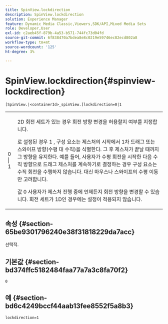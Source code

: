 ```yaml
---
title: SpinView.lockdirection
description: SpinView.lockdirection
solution: Experience Manager
feature: Dynamic Media Classic,Viewers,SDK/API,Mixed Media Sets
role: Developer,User
exl-id: c2aeb45f-879b-4a53-b571-744fc73d04fd
source-git-commit: 6f838470a7bdea8e8c0219e59746ec82ecd802a8
workflow-type: tm+mt
source-wordcount: '125'
ht-degree: 3%

---
```


# SpinView.lockdirection{#spinview-lockdirection}

`[SpinView.|<containerId>_spinView.]lockdirection=0|1`

<table id="table_18D47E7C6A2D4D68B94225CB621D5F7C"> 
 <tbody> 
  <tr> 
   <td colname="col1"> <p> <span class="codeph"> 0 | 1 </span> </p> </td> 
   <td colname="col2"> <p> 2D 회전 세트가 있는 경우 회전 방향 변경을 허용할지 여부를 지정합니다. </p> <p>로 설정된 경우 <span class="codeph"> 1 </span>, 구성 요소는 제스처의 시작에서 1차 드래그 또는 스와이프 방향(수평 대 수직)을 식별한다. 그 후 제스처가 끝날 때까지 그 방향을 유지한다. 예를 들어, 사용자가 수평 회전을 시작한 다음 수직 방향으로 드래그 제스처를 계속하기로 결정하는 경우 구성 요소는 수직 회전을 수행하지 않습니다. 대신 마우스나 스와이프의 수평 이동만 고려합니다. </p> <p>값 <span class="codeph"> 0 </span> 사용자가 제스처 진행 중에 언제든지 회전 방향을 변경할 수 있습니다. 회전 세트가 1D인 경우에는 설정이 적용되지 않습니다. </p> </td> 
  </tr> 
 </tbody> 
</table>

## 속성 {#section-65be9301796240e38f31818229da7acc}

선택적.

## 기본값 {#section-bd374ffc5182484faa77a7a3c8fa70f2}

`0`

## 예 {#section-bd6c4249bccf44aab13fee8552f5a8b3}

`lockdirection=1`
